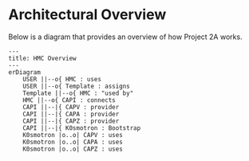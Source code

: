 # Architectural Overview

Below is a diagram that provides an overview of how Project 2A works.

```mermaid
---
title: HMC Overview
---
erDiagram
    USER ||--o{ HMC : uses
    USER ||--o{ Template : assigns
    Template ||--o{ HMC : "used by"
    HMC ||--o{ CAPI : connects
    CAPI ||--|{ CAPV : provider
    CAPI ||--|{ CAPA : provider
    CAPI ||--|{ CAPZ : provider
    CAPI ||--|{ K0smotron : Bootstrap
    K0smotron |o..o| CAPV : uses
    K0smotron |o..o| CAPA : uses
    K0smotron |o..o| CAPZ : uses
```
